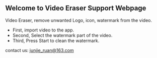 ## Welcome to Video Eraser Support Webpage


Video Eraser, remove unwanted Logo, icon, watermark from the video.

- First, import video to the app.
- Second, Select the watermark part of the video.
- Third, Press Start to clean the watermark.

contact us: junjie_ruan@163.com
